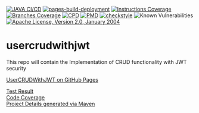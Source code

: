 [![JAVA CI/CD](https://github.com/faisalazam/usercrudwithjwt/actions/workflows/build.yml/badge.svg)](https://github.com/faisalazam/usercrudwithjwt/actions/workflows/build.yml)
[![pages-build-deployment](https://github.com/faisalazam/usercrudwithjwt/actions/workflows/pages/pages-build-deployment/badge.svg)](https://github.com/faisalazam/usercrudwithjwt/actions/workflows/pages/pages-build-deployment)
[![Instructions Coverage](https://faisalazam.github.io/usercrudwithjwt/site/jacoco/jacoco-resources/badges/jacoco.svg)](https://faisalazam.github.io/usercrudwithjwt/site/jacoco/index.html)
[![Branches Coverage](https://faisalazam.github.io/usercrudwithjwt/site/jacoco/jacoco-resources/badges/branches.svg)](https://faisalazam.github.io/usercrudwithjwt/site/jacoco/index.html)
[![CPD](https://faisalazam.github.io/usercrudwithjwt/site/badges/cpd.svg)](https://faisalazam.github.io/usercrudwithjwt/site/cpd.html)
[![PMD](https://faisalazam.github.io/usercrudwithjwt/site/badges/pmd.svg)](https://faisalazam.github.io/usercrudwithjwt/site/pmd.html)
[![checkstyle](https://faisalazam.github.io/usercrudwithjwt/site/badges/checkstyle-result.svg)](https://faisalazam.github.io/usercrudwithjwt/site/checkstyle.html)
![Known Vulnerabilities](https://snyk.io/test/github/faisalazam/usercrudwithjwt/badge.svg)
[![Apache License, Version 2.0, January 2004](https://img.shields.io/github/license/apache/maven.svg?label=License)](https://faisalazam.github.io/usercrudwithjwt/LICENSE)


# usercrudwithjwt
This repo will contain the Implementation of CRUD functionality with JWT security

[UserCRUDWithJWT on GitHub Pages](https://faisalazam.github.io/usercrudwithjwt)

[Test Result](https://faisalazam.github.io/usercrudwithjwt/site/surefire-report.html)
<br />
[Code Coverage](https://faisalazam.github.io/usercrudwithjwt/site/jacoco/index.html)
<br />
[Project Details generated via Maven](https://faisalazam.github.io/usercrudwithjwt/site/index.html)